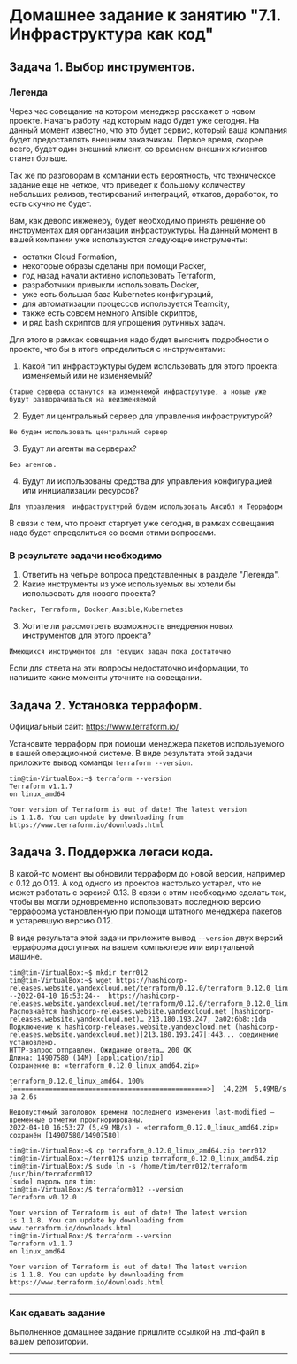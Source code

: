 # Домашнее задание к занятию "7.1. Инфраструктура как код"

## Задача 1. Выбор инструментов. 
 
### Легенда
 
Через час совещание на котором менеджер расскажет о новом проекте. Начать работу над которым надо 
будет уже сегодня. 
На данный момент известно, что это будет сервис, который ваша компания будет предоставлять внешним заказчикам.
Первое время, скорее всего, будет один внешний клиент, со временем внешних клиентов станет больше.

Так же по разговорам в компании есть вероятность, что техническое задание еще не четкое, что приведет к большому
количеству небольших релизов, тестирований интеграций, откатов, доработок, то есть скучно не будет.  
   
Вам, как девопс инженеру, будет необходимо принять решение об инструментах для организации инфраструктуры.
На данный момент в вашей компании уже используются следующие инструменты: 
- остатки Сloud Formation, 
- некоторые образы сделаны при помощи Packer,
- год назад начали активно использовать Terraform, 
- разработчики привыкли использовать Docker, 
- уже есть большая база Kubernetes конфигураций, 
- для автоматизации процессов используется Teamcity, 
- также есть совсем немного Ansible скриптов, 
- и ряд bash скриптов для упрощения рутинных задач.  

Для этого в рамках совещания надо будет выяснить подробности о проекте, что бы в итоге определиться с инструментами:

1. Какой тип инфраструктуры будем использовать для этого проекта: изменяемый или не изменяемый?
```
Старые сервера останутся на изменяемой инфраструтуре, а новые уже будут разворачиваться на неизменяемой  
```
2. Будет ли центральный сервер для управления инфраструктурой?
```
Не будем использовать центральный сервер
```
3. Будут ли агенты на серверах?
```
Без агентов. 
```
4. Будут ли использованы средства для управления конфигурацией или инициализации ресурсов? 
```
Для управления  инфраструктурой будем использовать Ансибл и Терраформ
```
 
В связи с тем, что проект стартует уже сегодня, в рамках совещания надо будет определиться со всеми этими вопросами.

### В результате задачи необходимо

1. Ответить на четыре вопроса представленных в разделе "Легенда". 
2. Какие инструменты из уже используемых вы хотели бы использовать для нового проекта? 
```
Packer, Terraform, Docker,Ansible,Kubernetes
```
3. Хотите ли рассмотреть возможность внедрения новых инструментов для этого проекта? 
```
Имеющихся инструментов для текущих задач пока достаточно
```

Если для ответа на эти вопросы недостаточно информации, то напишите какие моменты уточните на совещании.


## Задача 2. Установка терраформ. 

Официальный сайт: https://www.terraform.io/

Установите терраформ при помощи менеджера пакетов используемого в вашей операционной системе.
В виде результата этой задачи приложите вывод команды `terraform --version`.
```console
tim@tim-VirtualBox:~$ terraform --version
Terraform v1.1.7
on linux_amd64

Your version of Terraform is out of date! The latest version
is 1.1.8. You can update by downloading from https://www.terraform.io/downloads.html
```

## Задача 3. Поддержка легаси кода. 

В какой-то момент вы обновили терраформ до новой версии, например с 0.12 до 0.13. 
А код одного из проектов настолько устарел, что не может работать с версией 0.13. 
В связи с этим необходимо сделать так, чтобы вы могли одновременно использовать последнюю версию терраформа установленную при помощи
штатного менеджера пакетов и устаревшую версию 0.12. 

В виде результата этой задачи приложите вывод `--version` двух версий терраформа доступных на вашем компьютере 
или виртуальной машине.

```console
tim@tim-VirtualBox:~$ mkdir terr012
tim@tim-VirtualBox:~$ wget https://hashicorp-releases.website.yandexcloud.net/terraform/0.12.0/terraform_0.12.0_linux_amd64.zip
--2022-04-10 16:53:24--  https://hashicorp-releases.website.yandexcloud.net/terraform/0.12.0/terraform_0.12.0_linux_amd64.zip
Распознаётся hashicorp-releases.website.yandexcloud.net (hashicorp-releases.website.yandexcloud.net)… 213.180.193.247, 2a02:6b8::1da
Подключение к hashicorp-releases.website.yandexcloud.net (hashicorp-releases.website.yandexcloud.net)|213.180.193.247|:443... соединение установлено.
HTTP-запрос отправлен. Ожидание ответа… 200 OK
Длина: 14907580 (14M) [application/zip]
Сохранение в: «terraform_0.12.0_linux_amd64.zip»

terraform_0.12.0_linux_amd64. 100%[=================================================>]  14,22M  5,49MB/s    за 2,6s

Недопустимый заголовок времени последнего изменения last-modified — временные отметки проигнорированы.
2022-04-10 16:53:27 (5,49 MB/s) - «terraform_0.12.0_linux_amd64.zip» сохранён [14907580/14907580]

tim@tim-VirtualBox:~$ cp terraform_0.12.0_linux_amd64.zip terr012
tim@tim-VirtualBox:~/terr012$ unzip terraform_0.12.0_linux_amd64.zip
tim@tim-VirtualBox:/$ sudo ln -s /home/tim/terr012/terraform /usr/bin/terraform012
[sudo] пароль для tim:
tim@tim-VirtualBox:/$ terraform012 --version
Terraform v0.12.0

Your version of Terraform is out of date! The latest version
is 1.1.8. You can update by downloading from www.terraform.io/downloads.html
tim@tim-VirtualBox:/$ terraform --version
Terraform v1.1.7
on linux_amd64

Your version of Terraform is out of date! The latest version
is 1.1.8. You can update by downloading from https://www.terraform.io/downloads.html
```

---

### Как cдавать задание

Выполненное домашнее задание пришлите ссылкой на .md-файл в вашем репозитории.

---

